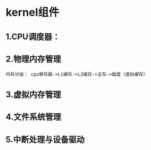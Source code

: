 kernel组件
===

1.CPU调度器：
---

2.物理内存管理
---
    内存分级： cpu寄存器->L1缓存->L2缓存->主存->磁盘（虚拟缓存）

3.虚拟内存管理
---

4.文件系统管理
---

5.中断处理与设备驱动
---